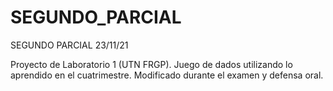# SEGUNDO_PARCIAL
SEGUNDO PARCIAL 23/11/21

Proyecto de Laboratorio 1 (UTN FRGP).
Juego de dados utilizando lo aprendido en el cuatrimestre.
Modificado durante el examen y defensa oral. 
